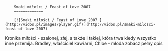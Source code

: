 
        Smaki miłości / Feast of Love 2007 
        =============
        
        [![Smaki miłości / Feast of Love 2007 ](http://vidos.pl/images/player.gif)](http://vidos.pl/smaki-milosci-feast-of-love-2007)
        
        
 Kronika miłości - szalonej, złej, a także i takiej, która trwa kiedy wszystko inne przemija. Bradley, właściciel kawiarni, Chloe - młoda zobacz pełny opis
    